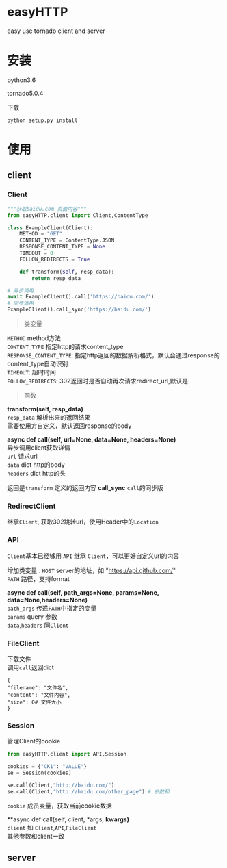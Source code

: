 # easyHTTP
easy use tornado client and server

# 安装

python3.6

tornado5.0.4

下载
```shell
python setup.py install
```

# 使用
## client
### Client

```python
"""获取baidu.com 页面内容"""
from easyHTTP.client import Client,ContentType

class ExampleClient(Client):
    METHOD = "GET"
    CONTENT_TYPE = ContentType.JSON
    RESPONSE_CONTENT_TYPE = None
    TIMEOUT = 0
    FOLLOW_REDIRECTS = True

    def transform(self, resp_data):
        return resp_data

# 异步调用
await ExampleClient().call('https://baidu.com/')
# 同步调用
ExampleClient().call_sync('https://baidu.com/')
```
> 类变量

`METHOD` method方法  
`CONTENT_TYPE` 指定http的请求content_type  
`RESPONSE_CONTENT_TYPE`: 指定http返回的数据解析格式，默认会通过response的content_type自动识别  
`TIMEOUT`: 超时时间  
`FOLLOW_REDIRECTS`: 302返回时是否自动再次请求redirect_url,默认是  

> 函数

**transform(self, resp_data)**  
`resp_data` 解析出来的返回结果  
需要使用方自定义，默认返回response的body  

**async def call(self, url=None, data=None, headers=None)**  
异步调用client获取详情  
`url` 请求url  
`data` dict http的body  
`headers` dict http的头  

返回是`transform` 定义的返回内容
**call_sync**
`call`的同步版

### RedirectClient
继承`Client`, 获取302跳转url，使用Header中的`Location`

### API
`Client`基本已经够用
`API` 继承 `Client`，可以更好自定义url的内容

增加类变量 . 
`HOST` server的地址，如 "https://api.github.com/"  
`PATH` 路径，支持format  

**async def call(self, path_args=None, params=None, data=None,headers=None)**  
`path_args` 传递`PATH`中指定的变量  
`params` query 参数  
`data`,`headers` 同`Client`  

### FileClient
下载文件  
调用`call`返回dict
```
{
"filename": "文件名",
"content": "文件内容",
"size": 0# 文件大小
}
```

### Session
管理Client的cookie


```python
from easyHTTP.client import API,Session

cookies = {"CK1": "VALUE"}
se = Session(cookies)  

se.call(Client,"http://baidu.com/")
se.call(Client,"http://baidu.com/other_page") # 参数和

```

`cookie` 成员变量，获取当前cookie数据

**async def call(self, client, *args, **kwargs)**  
`client` 如 `Client`,`API`,`FileClient`  
其他参数和client一致  

## server
